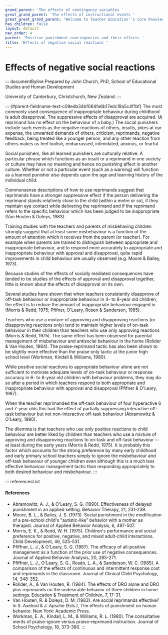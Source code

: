 ```yaml
---
grand_parent: 'The effects of contingency variables '
great_grand_parent: 'The effects of instructional events '
great_great_grand_parent: 'Welcome to Teacher Education''s Core Knowledge and Skills.'
has_children: false
layout: default
nav_order: 4
parent: 'Positive punishment contingencies and their effects '
title: 'Effects of negative social reactions '
---
```

# Effects of negative social reactions 


::: documentByline
Prepared by John Church, PhD, School of Educational Studies and Human
Development

University of Canterbury, Christchurch, New Zealand.
:::

::: {#parent-fieldname-text-c09edb34bf064fa6b17edc19a5c4f1bf}
The most commonly used consequence of inappropriate behaviour during
childhood is adult disapproval. The suppressive effects of disapproval
are acquired. (A reprimand has no effect on the behaviour of a baby.)
The social punishers include such events as the negative reactions of
others, insults, jokes at our expense, the unwanted demands of others,
criticism, reprimands, negative feedback, being treated like a younger
person, and any other reaction from others makes us feel foolish,
embarrassed, intimidated, anxious, or fearful.

Social punishers, like all learned punishers are culturally relative. A
particular phrase which functions as an insult or a reprimand in one
society or culture may have no meaning and hence no punishing affect in
another culture. Whether or not a particular event (such as a warning)
will function as a learned punisher also depends upon the age and
learning history of the individual child.

Commonsense descriptions of how to use reprimands suggest that
reprimands have a stronger suppressive effect if the person delivering
the reprimand stands relatively close to the child (within a metre or
so), if they maintain eye contact while delivering the reprimand and if
the reprimand refers to the specific behaviour which has been judged to
be inappropriate (Van Houten & Doleys, 1983).

Training studies with the teachers and parents of misbehaving children
strongly suggest that at least some misbehaviour is a function of the
amount of attention which it receives from the parent (or teacher). For
example when parents are trained to distinguish between appropriate and
inappropriate behaviour, and to respond more accurately to appropriate
and inappropriate behaviour with approval and disapproval, quite rapid
improvements in child behaviour are usually observed (e.g. Moore &
Bailey, 1973).

Because studies of the effects of socially mediated consequences have
tended to be studies of the effects of approval and disapproval
together, little is known about the effects of disapproval on its own.

Several studies have shown that when teachers consistently disapprove of
off-task behaviour or inappropriate behaviour in 4- to 8-year old
children, the effect is to reduce the amount of inappropriate behaviour
engaged in (Morris & Redd, 1975; Pfifner, O'Leary, Rosen & Sanderson,
1985).

Teachers who use a mixture of approving and disapproving reactions (or
disapproving reactions only) tend to maintain higher levels of on-task
behaviour in their children than teachers who use only approving
reactions (Morris & Redd, 1975). The same effect has been observed for
parental management of misbehaviour and antisocial behaviour in the home
(Rolider & Van Houten, 1984). The praise-reprimand tactic has also been
shown to be slightly more effective than the praise only tactic at the
junior high school level (Workman, Kindall & Williams, 1980).

While positive social reactions to appropriate behaviour alone are not
sufficient to motivate adequate levels of on-task behaviour or response
accuracy in 6- to 8-year old children with behaviour problems, they may
do so after a period in which teachers respond to both appropriate and
inappropriate behaviour with approval and disapproval (Pfifner &
O'Leary, 1987).

When the teacher reprimanded the off-task behaviour of four hyperactive
6 and 7-year olds this had the effect of partially suppressing
interactive off-task behaviour but not non-interactive off-task
behaviour (Abramowitz & O'Leary, 1990).

The dilemma is that teachers who use only positive reactions to child
behaviour are better liked by children than teachers who use a mixture
of approving and disapproving reactions to on-task and off-task
behaviour -- at least during the early years (Morris & Redd, 1975). It
is probably this factor which accounts for the strong preference by many
early childhood and early primary school teachers simply to ignore the
misbehaviour and off-task behaviour of younger children even although
this is a much less effective behaviour management tactic than
responding appropriately to both desired behaviour and misbehaviour.
:::

::: referencesList
#### References

-   Abramowitz, A. J., & O\'Leary, S. G. (1990). Effectiveness of
    delayed punishment in an applied setting. Behavior Therapy, 21,
    231-239.
-   Moore, B. L., & Bailey, J. S. (1973). Social punishment in the
    modification of a pre-school child\'s \"autistic-like\" behavior
    with a mother as therapist. Journal of Applied Behavior Analysis, 6,
    497-507.
-   Morris, E. K., & Redd, W. H. (1975). Children\'s performance and
    social preference for positive, negative, and mixed adult-child
    interactions. Child Development, 46, 525-531.
-   Pfiffner, L. J., & O\'Leary, S. G. (1987). The efficacy of
    all-positive management as a function of the prior use of negative
    consequences. Journal of Applied Behavior Analysis, 20, 265-271.
-   Pfiffner, L. J., O\'Leary, S. G., Rosén, L. A., & Sanderson, W. C.
    (1985). A comparison of the effects of continuous and intermittent
    response cost and reprimands in the classroom. Journal of Clinical
    Child Psychology, 14, 348-352.
-   Rolider, A., & Van Houten, R. (1984). The effects of DRO alone and
    DRO plus reprimands on the undesirable behavior of three children in
    home settings. Education & Treatment of Children, 7, 17-31.
-   Van Houten, R. & Doleys, D. M. (1983). Are social reprimands
    effective? In S. Axelrod & J. Apsche (Eds.), The effects of
    punishment on human behavior. New York: Academic Press.
-   Workman, E. A., Kindall, L. M., & Williams, R. L. (1980). The
    consultative merits of praise-ignore versus praise-reprimand
    instruction. Journal of School Psychology, 18, 373-380.
:::
